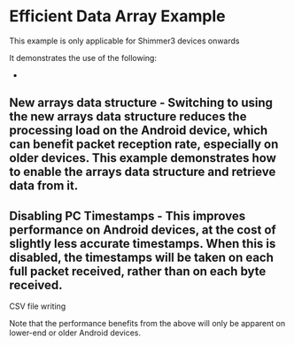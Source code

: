 # Efficient Data Array Example

This
example
is
only
applicable
for
Shimmer3
devices
onwards

It
demonstrates
the
use
of
the
following:

-
New
arrays
data
structure -
Switching
to
using
the
new
arrays
data
structure
reduces
the
processing
load
on
the
Android
device,
which
can
benefit
packet
reception
rate,
especially
on
older
devices.
This
example
demonstrates
how
to
enable
the
arrays
data
structure
and
retrieve
data
from
it.
-
Disabling
PC
Timestamps -
This
improves
performance
on
Android
devices,
at
the
cost
of
slightly
less
accurate
timestamps.
When
this
is
disabled,
the
timestamps
will
be
taken
on
each
full
packet
received,
rather
than
on
each
byte
received.
-
CSV
file
writing

Note
that
the
performance
benefits
from
the
above
will
only
be
apparent
on
lower-end
or
older
Android
devices.
